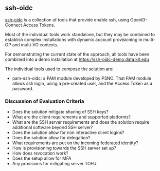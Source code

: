 ssh-oidc
--------
[ssh-oidc](https://github.com/EOSC-synergy/ssh-oidc) is a collection of
tools that provide enable ssh, using OpenID-Connect Access Tokens.

Most of the individual tools work standalone, but they may be combined to
establish complex installations with dynamic account provisioning in
multi-OP and multi-VO contexts.

For demonstrating the current state of the approach, all tools have been
combined into a demo installation at <https://ssh-oidc-demo.data.kit.edu>

The individual tools used to compose the solution are:

- pam-ssh-oidc: a PAM module developed by PSNC. That PAM module allows ssh
login, using a pre-created user, and the Access Token as a password.




### Discussion of Evaluation Criteria

* Does the solution mitigate sharing of SSH keys?
* What are the client requirements and supported platforms?
* What are the SSH server requirements and does the solution require additional software beyond SSH server?
* Does the solution allow for non interactive client logins?
* Does the solution allow for delegation?
* What requirements are put on the incoming federated identity?
* How is provisioning towards the SSH server set up?
* How does revocation work?
* Does the setup allow for MFA
* Any provisions for mitigating server TOFU


